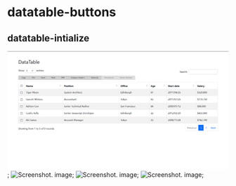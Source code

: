 # datatable-buttons

## datatable-intialize
![Screenshot. image](./datatable1.png);
![Screenshot. image](./datatable2.png);
![Screenshot. image](./datatable3.png);
![Screenshot. image](./datatable4.png);
